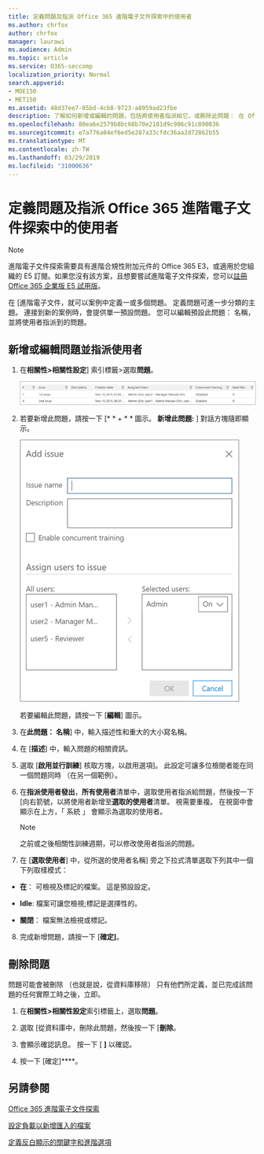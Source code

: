 ```yaml
---
title: 定義問題及指派 Office 365 進階電子文件探索中的使用者
ms.author: chrfox
author: chrfox
manager: laurawi
ms.audience: Admin
ms.topic: article
ms.service: O365-seccomp
localization_priority: Normal
search.appverid:
- MOE150
- MET150
ms.assetid: 48d37ee7-05bd-4cb8-9723-a8959ad23fbe
description: 了解如何新增或編輯的問題，包括將使用者指派給它，或刪除此問題： 在 Office 365 進階電子文件探索中 eDiscovery 案例。
ms.openlocfilehash: 80ea6e2579b8bc68b70e2181d9c986c91c890836
ms.sourcegitcommit: e7a776a04ef6ed5e287a33cfdc36aa2d72862b55
ms.translationtype: MT
ms.contentlocale: zh-TW
ms.lasthandoff: 03/29/2019
ms.locfileid: "31000636"
---
```

# <a name="define-issues-and-assign-users-in-office-365-advanced-ediscovery"></a>定義問題及指派 Office 365 進階電子文件探索中的使用者

> [!NOTE]
> 進階電子文件探索需要具有進階合規性附加元件的 Office 365 E3，或適用於您組織的 E5 訂閱。如果您沒有該方案，且想要嘗試進階電子文件探索，您可以[註冊 Office 365 企業版 E5 試用版](https://go.microsoft.com/fwlink/p/?LinkID=698279)。 
  
在 [進階電子文件，就可以案例中定義一或多個問題。 定義問題可進一步分類的主題。 連接到新的案例時，會提供單一預設問題。 您可以編輯預設此問題： 名稱，並將使用者指派到的問題。 
  
## <a name="adding-or-editing-an-issue-and-assigning-users"></a>新增或編輯問題並指派使用者

1. 在**相關性\>相關性設定**] 索引標籤\>選取**問題**。
    
    ![相關性設定問題](media/dfd8f9ef-b167-4ed9-980e-00ae98a97169.png)
  
2. 若要新增此問題，請按一下 [* * + * * 圖示。 **新增此問題:** ] 對話方塊隨即顯示。 
    
    ![相關性設定新增問題](media/c8e94982-139a-472a-b85d-282f2d742046.png)
  
    若要編輯此問題，請按一下 [**編輯**] 圖示。 
    
3. 在**此問題： 名稱**] 中，輸入描述性和重大的大小寫名稱。 
    
4. 在 [**描述**] 中，輸入問題的相關資訊。
    
5. 選取 [**啟用並行訓練**] 核取方塊，以啟用選項]。 此設定可讓多位檢閱者能在同一個問題同時 （在另一個範例）。 
    
6. 在**指派使用者發出**，**所有使用者**清單中，選取使用者指派給問題，然後按一下 [向右箭號，以將使用者新增至**選取的使用者**清單。 視需要重複。 在視窗中會顯示在上方，「 系統 」 會顯示為選取的使用者。 
    
    > [!NOTE]
    > 之前或之後相關性訓練週期，可以修改使用者指派的問題。 
  
7. 在 [**選取使用者**] 中，從所選的使用者名稱] 旁之下拉式清單選取下列其中一個下列取樣模式： 
    
  - **在**： 可檢視及標記的檔案。 這是預設設定。
    
  - **Idle**: 檔案可讓您檢視;標記是選擇性的。
    
  - **關閉**： 檔案無法檢視或標記。
    
8. 完成新增問題，請按一下 [**確定]**。
    
## <a name="deleting-issues"></a>刪除問題

問題可能會被刪除 （也就是說，從資料庫移除） 只有他們所定義，並已完成該問題的任何實際工時之後，立即。 
  
1. 在**相關性\>相關性設定**索引標籤上，選取**問題**。
    
2. 選取 [從資料庫中，刪除此問題，然後按一下 [**刪除**。
    
3. 會顯示確認訊息。 按一下 [ **]** 以確認。 
    
4. 按一下 [確定]****。
    
## <a name="see-also"></a>另請參閱

[Office 365 進階電子文件探索](office-365-advanced-ediscovery.md)
  
[設定負載以新增匯入的檔案](set-up-loads-to-add-imported-files.md)
  
[定義反白顯示的關鍵字和進階選項](define-highlighted-keywords-and-advanced-options.md)

